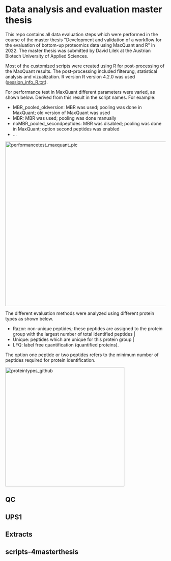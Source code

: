 # Data analysis and evaluation master thesis

This repo contains all data evaluation steps which were performed in the course of the master thesis "Development and validation of a workflow for the evaluation of bottom-up
proteomics data using MaxQuant and R" in 2022. The master thesis was submitted by David Lilek at the Austrian Biotech University of Applied Sciences.

Most of the customized scripts were created using R for post-processing of the MaxQuant results. The post-processing included filterung, statistical analysis and vizualization.
R version R version 4.2.0 was used ([session_info_R.txt](https://github.com/davidlilek/evaluation_masterthesis/files/9149696/session_info_R.txt)).

For performance test in MaxQuant different parameters were varied, as shown below. Derived from this result in the script names. For example:

* MBR_pooled_oldversion: MBR was used; pooling was done in MaxQuant; old version of MaxQuant was used
* MBR: MBR was used; pooling was done manually
* noMBR_pooled_secondpeptides: MBR was disabled; pooling was done in MaxQuant; option second peptides was enabled
* ...

<img width="517" alt="performancetest_maxquant_pic" src="https://user-images.githubusercontent.com/60740660/179982995-e85ee211-f597-4a03-9692-1d3d102398fa.png">

The different evaluation methods were analyzed using different protein types as shown below. 

* Razor: non-unique peptides; these peptides are assigned to the protein group with the largest number of total identified peptides |
* Unique: peptides which are unique for this protein group | 
* LFQ: label free quantification (quantified proteins). 

The option one peptide or two peptides refers to the minimum number of peptides required for protein identification.

<img width="374" alt="proteintypes_github" src="https://user-images.githubusercontent.com/60740660/180036892-1f627191-42c4-4117-9e3d-fd464d4f8538.png">




## QC

## UPS1

## Extracts

## scripts-4masterthesis




